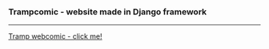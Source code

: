 ### Trampcomic - website made in Django framework
---
[Tramp webcomic - click me!](https://trampcomic.com/ "trampcomic.com")
